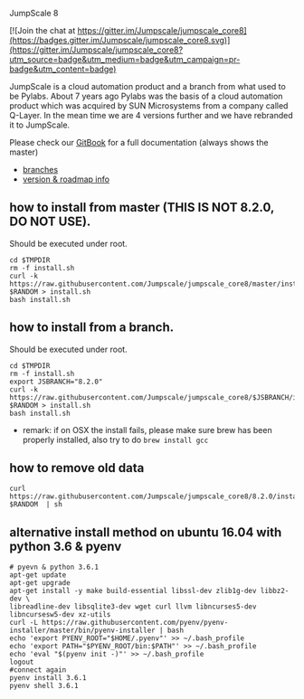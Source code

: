 JumpScale 8


[![Join the chat at https://gitter.im/Jumpscale/jumpscale_core8](https://badges.gitter.im/Jumpscale/jumpscale_core8.svg)](https://gitter.im/Jumpscale/jumpscale_core8?utm_source=badge&utm_medium=badge&utm_campaign=pr-badge&utm_content=badge)


JumpScale is a cloud automation product and a branch from what used to be Pylabs. About 7 years ago Pylabs was the basis of a cloud automation product which was acquired by SUN Microsystems from a company called Q-Layer. In the mean time we are 4 versions further and we have rebranded it to JumpScale.

Please check our [GitBook](https://gig.gitbooks.io/jumpscale-core8/content/) for a full documentation (always shows the master)

- [branches](branches.md)
- [version & roadmap info](../master/releases.md)


## how to install from master (THIS IS NOT 8.2.0, DO NOT USE).
Should be executed under root.

```
cd $TMPDIR
rm -f install.sh
curl -k https://raw.githubusercontent.com/Jumpscale/jumpscale_core8/master/install/install.sh?$RANDOM > install.sh
bash install.sh
```


## how to install from a branch.
Should be executed under root.

```
cd $TMPDIR
rm -f install.sh
export JSBRANCH="8.2.0"
curl -k https://raw.githubusercontent.com/Jumpscale/jumpscale_core8/$JSBRANCH/install/install.sh?$RANDOM > install.sh
bash install.sh
```
- remark: if on OSX the install fails, please make sure brew has been properly installed, also try to do ```brew install gcc```

## how to remove old data

```
curl https://raw.githubusercontent.com/Jumpscale/jumpscale_core8/8.2.0/install/destroy.sh?$RANDOM  | sh
```
## alternative install method on ubuntu 16.04 with python 3.6 & pyenv


```
# pyevn & python 3.6.1
apt-get update
apt-get upgrade
apt-get install -y make build-essential libssl-dev zlib1g-dev libbz2-dev \
libreadline-dev libsqlite3-dev wget curl llvm libncurses5-dev libncursesw5-dev xz-utils
curl -L https://raw.githubusercontent.com/pyenv/pyenv-installer/master/bin/pyenv-installer | bash
echo 'export PYENV_ROOT="$HOME/.pyenv"' >> ~/.bash_profile
echo 'export PATH="$PYENV_ROOT/bin:$PATH"' >> ~/.bash_profile
echo 'eval "$(pyenv init -)"' >> ~/.bash_profile
logout
#connect again
pyenv install 3.6.1
pyenv shell 3.6.1

```
